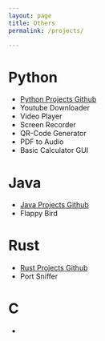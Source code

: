 ```yaml
---
layout: page
title: Others
permalink: /projects/

---
```


# Python

- [Python Projects Github](github.com/aa-ryan/Projects/Python)
- Youtube Downloader
- Video Player
- Screen Recorder
- QR-Code Generator
- PDF to Audio
- Basic Calculator GUI

  
# Java

- [Java Projects Github](github.com/aa-ryan/Projects/Java)
- Flappy Bird

  
# Rust

- [Rust Projects Github](github.com/aa-ryan/Projects/Rust)
- Port Sniffer

  
# C

- 
